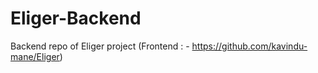 # Eliger-Backend
Backend repo of Eliger project (Frontend : - https://github.com/kavindu-mane/Eliger)
